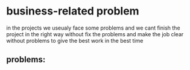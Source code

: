 # business-related problem 
in the projects we useualy face some problems and we cant finish the project in the right way without fix the problems and make the job clear without problems to give the best work in the best time

## problems:

### 